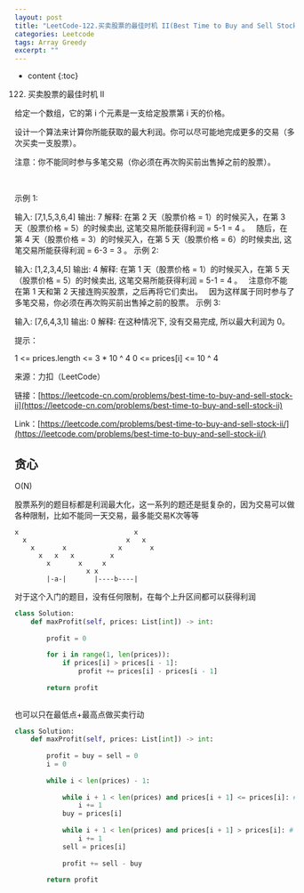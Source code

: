 ```yaml
---
layout: post
title: "LeetCode-122.买卖股票的最佳时机 II(Best Time to Buy and Sell Stock II)"
categories: Leetcode
tags: Array Greedy
excerpt: ""
---
```


* content
{:toc}

122. 买卖股票的最佳时机 II

给定一个数组，它的第 i 个元素是一支给定股票第 i 天的价格。

设计一个算法来计算你所能获取的最大利润。你可以尽可能地完成更多的交易（多次买卖一支股票）。

注意：你不能同时参与多笔交易（你必须在再次购买前出售掉之前的股票）。

 

示例 1:

输入: [7,1,5,3,6,4]
输出: 7
解释: 在第 2 天（股票价格 = 1）的时候买入，在第 3 天（股票价格 = 5）的时候卖出, 这笔交易所能获得利润 = 5-1 = 4 。
     随后，在第 4 天（股票价格 = 3）的时候买入，在第 5 天（股票价格 = 6）的时候卖出, 这笔交易所能获得利润 = 6-3 = 3 。
示例 2:

输入: [1,2,3,4,5]
输出: 4
解释: 在第 1 天（股票价格 = 1）的时候买入，在第 5 天 （股票价格 = 5）的时候卖出, 这笔交易所能获得利润 = 5-1 = 4 。
     注意你不能在第 1 天和第 2 天接连购买股票，之后再将它们卖出。
     因为这样属于同时参与了多笔交易，你必须在再次购买前出售掉之前的股票。
示例 3:

输入: [7,6,4,3,1]
输出: 0
解释: 在这种情况下, 没有交易完成, 所以最大利润为 0。
 

提示：

1 <= prices.length <= 3 * 10 ^ 4
0 <= prices[i] <= 10 ^ 4

来源：力扣（LeetCode）

链接：[https://leetcode-cn.com/problems/best-time-to-buy-and-sell-stock-ii](https://leetcode-cn.com/problems/best-time-to-buy-and-sell-stock-ii)

Link：[https://leetcode.com/problems/best-time-to-buy-and-sell-stock-ii/](https://leetcode.com/problems/best-time-to-buy-and-sell-stock-ii/)

## 贪心

O(N)

股票系列的题目标都是利润最大化，这一系列的题还是挺复杂的，因为交易可以做各种限制，比如不能同一天交易，最多能交易K次等等

```
x                             x
  x                         x   x
    x       x             x       x
      x   x   x         x
        x       x     x
                  x x  
        |-a-|       |----b----|
```

对于这个入门的题目，没有任何限制，在每个上升区间都可以获得利润

```python
class Solution:
    def maxProfit(self, prices: List[int]) -> int:
        
        profit = 0
        
        for i in range(1, len(prices)):
            if prices[i] > prices[i - 1]:
                profit += prices[i] - prices[i - 1]
        
        return profit
        
```

也可以只在最低点+最高点做买卖行动

```python
class Solution:
    def maxProfit(self, prices: List[int]) -> int:
        
        profit = buy = sell = 0
        i = 0
        
        while i < len(prices) - 1:
            
            while i + 1 < len(prices) and prices[i + 1] <= prices[i]: # down
                i += 1
            buy = prices[i]
                
            while i + 1 < len(prices) and prices[i + 1] > prices[i]: # up
                i += 1
            sell = prices[i]
            
            profit += sell - buy
        
        return profit
```
